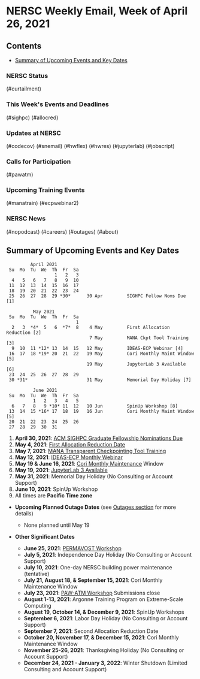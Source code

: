 # NERSC Weekly Email, Week of April 26, 2021 <a name="top"></a> #

## Contents ## 

- [Summary of Upcoming Events and Key Dates](#dates)

### NERSC Status

(#curtailment)

### This Week's Events and Deadlines

(#sighpc)
(#allocred)

### Updates at NERSC 

(#codecov)
(#snemail)
(#hwflex)
(#hwres)
(#jupyterlab)
(#jobscript)

### Calls for Participation

(#pawatm)

### Upcoming Training Events 

(#manatrain)
(#ecpwebinar2)

### NERSC News 

(#nopodcast)
(#careers)
(#outages)
(#about)

## Summary of Upcoming Events and Key Dates <a name="dates"/></a> ##

             April 2021
     Su  Mo  Tu  We  Th  Fr  Sa
                      1   2   3   
      4   5   6   7   8   9  10 
     11  12  13  14  15  16  17   
     18  19  20  21  22  23  24  
     25  26  27  28  29 *30*      30 Apr         SIGHPC Fellow Noms Due [1]

              May 2021
     Su  Mo  Tu  We  Th  Fr  Sa
                              1
      2   3  *4*  5   6  *7*  8    4 May         First Allocation Reduction [2]
                                   7 May         MANA Ckpt Tool Training [3]
      9  10  11 *12* 13  14  15   12 May         IDEAS-ECP Webinar [4]
     16  17  18 *19* 20  21  22   19 May         Cori Monthly Maint Window [5]
                                  19 May         JupyterLab 3 Available [6]
     23  24  25  26  27  28  29
     30 *31*                      31 May         Memorial Day Holiday [7]

              June 2021
     Su  Mo  Tu  We  Th  Fr  Sa
              1   2   3   4   5
      6   7   8   9 *10* 11  12   10 Jun         SpinUp Workshop [8] 
     13  14  15 *16* 17  18  19   16 Jun         Cori Monthly Maint Window [5]
     20  21  22  23  24  25  26
     27  28  29  30  31


1. **April 30, 2021**: [ACM SIGHPC Graduate Fellowship Nominations Due](#sighpc)
2. **May 4, 2021**: [First Allocation Reduction Date](#allocred)
3. **May 7, 2021**: [MANA Transparent Checkpointing Tool Training](#manatrain)
4. **May 12, 2021**: [IDEAS-ECP Monthly Webinar](#ecpwebinar2)
5. **May 19 & June 16, 2021**: [Cori Monthly Maintenance](#monthlymaint) Window
6. **May 19, 2021**: [JupyterLab 3 Available](#jupyterlab)
7. **May 31, 2021**: Memorial Day Holiday (No Consulting or Account Support)
8. **June 10, 2021**: SpinUp Workshop
9. All times are **Pacific Time zone**

- **Upcoming Planned Outage Dates** (see [Outages section](#outages) for more 
details)
    - None planned until May 19

- **Other Significant Dates**
    - **June 25, 2021**: [PERMAVOST Workshop](https://permavost.github.io/)
    - **July 5, 2021**: Independence Day Holiday (No Consulting or Account Support)
    - **July 10, 2021**: One-day NERSC building power maintenance (tentative)
    - **July 21, August 18, & September 15, 2021**: Cori Monthly Maintenance Window
    - **July 23, 2021**: [PAW-ATM Workshop](#pawatm) Submissions close
    - **August 1-13, 2021**: Argonne Training Program on Extreme-Scale Computing
    - **August 19, October 14, & December 9, 2021**: SpinUp Workshops
    - **September 6, 2021**: Labor Day Holiday (No Consulting or Account Support)
    - **September 7, 2021**: Second Allocation Reduction Date
    - **October 20, November 17, & December 15, 2021**: Cori Monthly Maintenance Window
    - **November 25-26, 2021**: Thanksgiving Holiday (No Consulting or Account Support)
    - **December 24, 2021 - January 3, 2022**: Winter Shutdown (Limited Consulting and Account Support)
